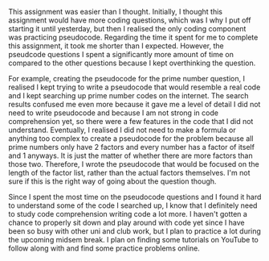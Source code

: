 This assignment was easier than I thought. Initially, I thought this assignment would have more coding questions, which was I why I put off starting it until yesterday, but then I realised the only coding component was practicing pseudocode. Regarding the time it spent for me to complete this assignment, it took me shorter than I expected. However, the pseudcode questions I spent a significantly more amount of time on compared to the other questions because I kept overthinking the question. 

For example, creating the pseudocode for the prime number question, I realised I kept trying to write a pseudocode that would resemble a real code and I kept searching up prime number codes on the internet. The search results confused me even more because it gave me a level of detail I did not need to write pseudocode and because I am not strong in code comprehension yet, so there were a few features in the code that I did not understand. Eventually, I realised I did not need to make a formula or anything too complex to create a pseudocode for the problem because all prime numbers only have 2 factors and every number has a factor of itself and 1 anyways. It is just the matter of whether there are more factors than those two. Therefore, I wrote the pseudocode that would be focused on the length of the factor list, rather than the actual factors themselves. I'm not sure if this is the right way of going about the question though. 

Since I spent the most time on the pseudocode questions and I found it hard to understand some of the code I searched up, I know that I definitely need to study code comprehension writing code a lot more. I haven't gotten a chance to properly sit down and play around with code yet since I have been so busy with other uni and club work, but I plan to practice a lot during the upcoming midsem break. I plan on finding some tutorials on YouTube to follow along with and find some practice problems online.  
